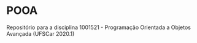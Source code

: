 # POOA
Repositório para a disciplina 1001521 - Programação Orientada a Objetos Avançada (UFSCar 2020.1)
